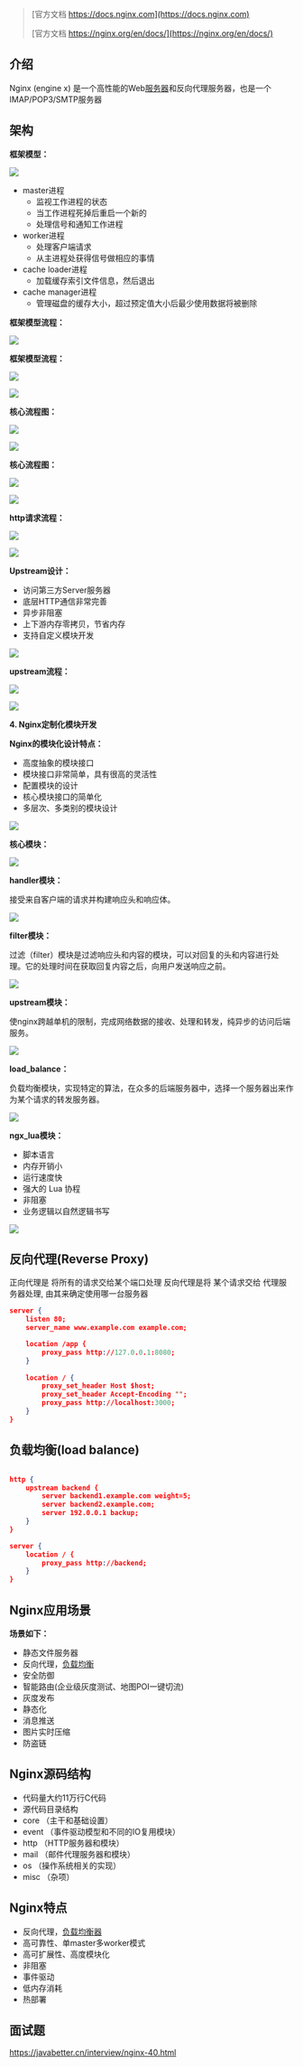 > [官方文档 https://docs.nginx.com](https://docs.nginx.com)
> 
> [官方文档 https://nginx.org/en/docs/](https://nginx.org/en/docs/)

## 介绍
Nginx (engine x) 是一个高性能的Web[服务器](https://cloud.tencent.com/product/cvm/?from_column=20065&from=20065)和反向代理服务器，也是一个IMAP/POP3/SMTP服务器

## 架构

**框架模型：**

![](https://ask.qcloudimg.com/http-save/3421842/2btcjhgdri.jpeg)

- master进程
	- 监视工作进程的状态
	- 当工作进程死掉后重启一个新的
	- 处理信号和通知工作进程
- worker进程
	- 处理客户端请求
	- 从主进程处获得信号做相应的事情
- cache loader进程
	- 加载缓存索引文件信息，然后退出
- cache manager进程
	- 管理磁盘的缓存大小，超过预定值大小后最少使用数据将被删除

**框架模型流程：**

![](https://ask.qcloudimg.com/http-save/3421842/gclrhcm0lq.jpeg)

**框架模型流程：**

![](https://ask.qcloudimg.com/http-save/3421842/3vm93r7olg.jpeg)

![](https://ask.qcloudimg.com/http-save/3421842/p0h9top5dx.jpeg)

**核心流程图：**

![](https://ask.qcloudimg.com/http-save/3421842/ew1ppajtyt.jpeg)

![](https://ask.qcloudimg.com/http-save/3421842/tcwbe5cb9j.jpeg)

**核心流程图：**

![](https://ask.qcloudimg.com/http-save/3421842/nsbrympoyp.jpeg)

![](https://ask.qcloudimg.com/http-save/3421842/wa62qxw1zd.jpeg)

**http请求流程：**

![](https://ask.qcloudimg.com/http-save/3421842/08v6bego60.jpeg)

![](https://ask.qcloudimg.com/http-save/3421842/sqf2kh7syi.jpeg)

**Upstream设计：**

- 访问第三方Server服务器
- 底层HTTP通信非常完善
- 异步非阻塞
- 上下游内存零拷贝，节省内存
- 支持自定义模块开发

![](https://ask.qcloudimg.com/http-save/3421842/fut27ddedg.jpeg)

**upstream流程：**

![](https://ask.qcloudimg.com/http-save/3421842/rcuv79xjem.jpeg)

![](https://ask.qcloudimg.com/http-save/3421842/diafdfxbcf.jpeg)

**4. Nginx定制化模块开发**

**Nginx的模块化设计特点：**

- 高度抽象的模块接口
- 模块接口非常简单，具有很高的灵活性
- 配置模块的设计
- 核心模块接口的简单化
- 多层次、多类别的模块设计

![](https://ask.qcloudimg.com/http-save/3421842/3oc3nxd5va.jpeg)

**核心模块：**

![](https://ask.qcloudimg.com/http-save/3421842/bh3fdxydj5.jpeg)

**handler模块：**

接受来自客户端的请求并构建响应头和响应体。

![](https://ask.qcloudimg.com/http-save/3421842/zv5guvwulw.jpeg)

**filter模块：**

过滤（filter）模块是过滤响应头和内容的模块，可以对回复的头和内容进行处理。它的处理时间在获取回复内容之后，向用户发送响应之前。

![](https://ask.qcloudimg.com/http-save/3421842/rjg01n7s0u.jpeg)

**upstream模块：**

使nginx跨越单机的限制，完成网络数据的接收、处理和转发，纯异步的访问后端服务。

![](https://ask.qcloudimg.com/http-save/3421842/6yzrrcsgk3.jpeg)

**load_balance：**

负载均衡模块，实现特定的算法，在众多的后端服务器中，选择一个服务器出来作为某个请求的转发服务器。

![](https://ask.qcloudimg.com/http-save/3421842/8yfqntqlb6.jpeg)

**ngx_lua模块：**

- 脚本语言
- 内存开销小
- 运行速度快
- 强大的 Lua 协程
- 非阻塞
- 业务逻辑以自然逻辑书写

![](https://ask.qcloudimg.com/http-save/3421842/9tlrpj97s0.jpeg)




## 反向代理(Reverse Proxy)

正向代理是 将所有的请求交给某个端口处理
反向代理是将 某个请求交给 代理服务器处理, 由其来确定使用哪一台服务器
```json
server {
    listen 80;
    server_name www.example.com example.com;

    location /app {
	    proxy_pass http://127.0.0.1:8080;
    }
    
    location / {
	    proxy_set_header Host $host;
	    proxy_set_header Accept-Encoding "";
	    proxy_pass http://localhost:3000;
	}
}
```


## 负载均衡(load balance)
```json

http {
    upstream backend {
        server backend1.example.com weight=5;
        server backend2.example.com;
        server 192.0.0.1 backup;
    }
}

server {
    location / {
        proxy_pass http://backend;
    }
}

```


## **Nginx应用场景**

**场景如下：**

- 静态文件服务器
- 反向代理，[负载均衡](https://cloud.tencent.com/product/clb?from_column=20065&from=20065)
- 安全防御
- 智能路由(企业级灰度测试、地图POI一键切流)
- 灰度发布
- 静态化
- 消息推送
- 图片实时压缩
- 防盗链


## **Nginx源码结构**

- 代码量大约11万行C代码
- 源代码目录结构
- core （主干和基础设置）
- event （事件驱动模型和不同的IO复用模块）
- http （HTTP服务器和模块）
- mail （邮件代理服务器和模块）
- os （操作系统相关的实现）
- misc （杂项）

## **Nginx特点**

- 反向代理，[负载均衡器](https://cloud.tencent.com/product/clb?from_column=20065&from=20065)
- 高可靠性、单master多worker模式
- 高可扩展性、高度模块化
- 非阻塞
- 事件驱动
- 低内存消耗
- 热部署

## 面试题
https://javabetter.cn/interview/nginx-40.html